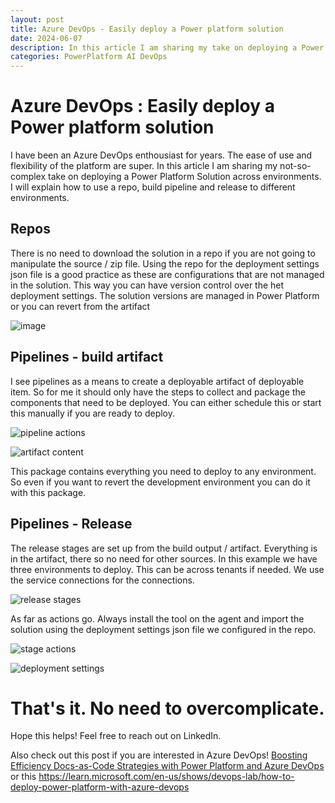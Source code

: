 ```yaml
---
layout: post
title: Azure DevOps - Easily deploy a Power platform solution
date: 2024-06-07
description: In this article I am sharing my take on deploying a Power Platform Solution across environments. How to use a repo, build pipeline and release to different environments.
categories: PowerPlatform AI DevOps
---
```


# Azure DevOps : Easily deploy a Power platform solution

I have been an Azure DevOps enthousiast for years. The ease of use and flexibility of the platform are super. In this article I am sharing my not-so-complex take on deploying a Power Platform Solution across environments.
I will explain how to use a repo, build pipeline and release to different environments.

## Repos
There is no need to download the solution in a repo if you are not going to manipulate the source / zip file. Using the repo for the deployment settings json file is a good practice as these are configurations that are not managed in the solution. This way you can have version control over the het deployment settings. The solution versions are managed in Power Platform or you can revert from the artifact 

![image](https://github.com/dva81/dva81.github.io/assets/65031840/9ed4499a-b617-44de-9df4-0c93aeb1bd00)

## Pipelines  - build artifact
I see pipelines as a means to create a deployable artifact of deployable item. So for me it should only have the steps to collect and package the components that need to be deployed. You can either schedule this or start this manually if you are ready to deploy.

![pipeline actions](https://github.com/dva81/dva81.github.io/assets/65031840/674d2575-bf4e-4d2b-8230-dc44428dd29c)

![artifact content](https://github.com/dva81/dva81.github.io/assets/65031840/8502521d-d641-4a56-b9ea-ff25f860f638)

This package contains everything you need to deploy to any environment. So even if you want to revert the development environment you can do it with this package.
 
## Pipelines  - Release 
The release stages are set up from the build output / artifact. Everything is in the artifact, there so no need for other sources. In this example we have three environments to deploy. This can be across tenants if needed. We use the service connections for the connections. 

![release stages](https://github.com/dva81/dva81.github.io/assets/65031840/96a44216-f9fd-4ec3-8ab2-7828c6861566)

As far as actions go. Always install the tool on the agent and import the solution using the deployment settings json file we configured in the repo.

![stage actions](https://github.com/dva81/dva81.github.io/assets/65031840/9ef2c0b1-f4e7-4589-bc81-546229476b69)

![deployment settings](https://github.com/dva81/dva81.github.io/assets/65031840/0f5fb92b-1154-436f-8821-8336a7ca3347)

# That's it. No need to overcomplicate.

Hope this helps! Feel free to reach out on LinkedIn. 

Also check out this post if you are interested in Azure DevOps! [Boosting Efficiency Docs-as-Code Strategies with Power Platform and Azure DevOps](https://www.dennisvanaelst.net/blog/2023/Docs-as-Code/)
 or this https://learn.microsoft.com/en-us/shows/devops-lab/how-to-deploy-power-platform-with-azure-devops


